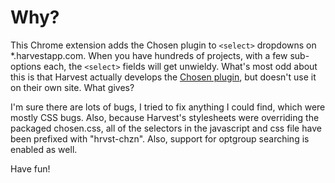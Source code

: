 # Why?
This Chrome extension adds the Chosen plugin to `<select>` dropdowns on
*.harvestapp.com. When you have hundreds of projects, with a few
sub-options each, the `<select>` fields will get unwieldy. What's most
odd about this is that Harvest actually develops the [Chosen
plugin](http://harvesthq.github.com/chosen/), but
doesn't use it on their own site. What gives? 

I'm sure there are lots of bugs, I tried to fix anything I could find,
which were mostly CSS bugs. Also, because Harvest's stylesheets were
overriding the packaged chosen.css, all of the selectors in the
javascript and css file have been prefixed with "hrvst-chzn". Also,
support for optgroup searching is enabled as well.

Have fun!
